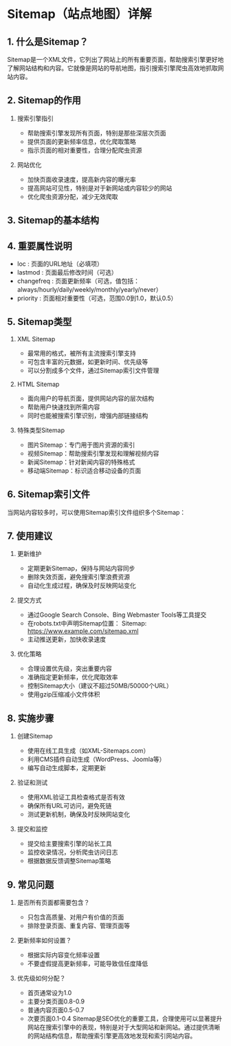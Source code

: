 # Sitemap（站点地图）详解
## 1. 什么是Sitemap？
Sitemap是一个XML文件，它列出了网站上的所有重要页面，帮助搜索引擎更好地了解网站结构和内容。它就像是网站的导航地图，指引搜索引擎爬虫高效地抓取网站内容。

## 2. Sitemap的作用
1. 搜索引擎指引
   
   - 帮助搜索引擎发现所有页面，特别是那些深层次页面
   - 提供页面的更新频率信息，优化爬取策略
   - 指示页面的相对重要性，合理分配爬虫资源
2. 网站优化
   
   - 加快页面收录速度，提高新内容的曝光率
   - 提高网站可见性，特别是对于新网站或内容较少的网站
   - 优化爬虫资源分配，减少无效爬取
## 3. Sitemap的基本结构
## 4. 重要属性说明
- loc : 页面的URL地址（必填项）
- lastmod : 页面最后修改时间（可选）
- changefreq : 页面更新频率（可选，值包括：always/hourly/daily/weekly/monthly/yearly/never）
- priority : 页面相对重要性（可选，范围0.0到1.0，默认0.5）
## 5. Sitemap类型
1. XML Sitemap
   
   - 最常用的格式，被所有主流搜索引擎支持
   - 可包含丰富的元数据，如更新时间、优先级等
   - 可以分割成多个文件，通过Sitemap索引文件管理
2. HTML Sitemap
   
   - 面向用户的导航页面，提供网站内容的层次结构
   - 帮助用户快速找到所需内容
   - 同时也能被搜索引擎识别，增强内部链接结构
3. 特殊类型Sitemap
   
   - 图片Sitemap：专门用于图片资源的索引
   - 视频Sitemap：帮助搜索引擎发现和理解视频内容
   - 新闻Sitemap：针对新闻内容的特殊格式
   - 移动端Sitemap：标识适合移动设备的页面
## 6. Sitemap索引文件
当网站内容较多时，可以使用Sitemap索引文件组织多个Sitemap：

## 7. 使用建议
1. 更新维护
   
   - 定期更新Sitemap，保持与网站内容同步
   - 删除失效页面，避免搜索引擎浪费资源
   - 自动化生成过程，确保及时反映网站变化
2. 提交方式
   
   - 通过Google Search Console、Bing Webmaster Tools等工具提交
   - 在robots.txt中声明Sitemap位置： Sitemap: https://www.example.com/sitemap.xml
   - 主动推送更新，加快收录速度
3. 优化策略
   
   - 合理设置优先级，突出重要内容
   - 准确指定更新频率，优化爬取效率
   - 控制Sitemap大小（建议不超过50MB/50000个URL）
   - 使用gzip压缩减小文件体积
## 8. 实施步骤
1. 创建Sitemap
   
   - 使用在线工具生成（如XML-Sitemaps.com）
   - 利用CMS插件自动生成（WordPress、Joomla等）
   - 编写自动生成脚本，定期更新
2. 验证和测试
   
   - 使用XML验证工具检查格式是否有效
   - 确保所有URL可访问，避免死链
   - 测试更新机制，确保及时反映网站变化
3. 提交和监控
   
   - 提交给主要搜索引擎的站长工具
   - 监控收录情况，分析爬虫访问日志
   - 根据数据反馈调整Sitemap策略
## 9. 常见问题
1. 是否所有页面都需要包含？
   
   - 只包含高质量、对用户有价值的页面
   - 排除登录页面、重复内容、管理页面等
2. 更新频率如何设置？
   
   - 根据实际内容变化频率设置
   - 不要虚假提高更新频率，可能导致信任度降低
3. 优先级如何分配？
   
   - 首页通常设为1.0
   - 主要分类页面0.8-0.9
   - 普通内容页面0.5-0.7
   - 次要页面0.1-0.4
Sitemap是SEO优化的重要工具，合理使用可以显著提升网站在搜索引擎中的表现，特别是对于大型网站和新网站。通过提供清晰的网站结构信息，帮助搜索引擎更高效地发现和索引网站内容。